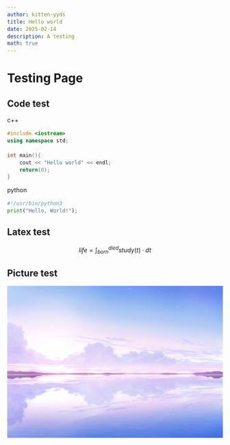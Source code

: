 ```yaml
---
author: kitten-yyds
title: Hello world
date: 2025-02-14
description: A testing
math: true
---
```


# Testing Page
## Code test
c++
```C++
#include <iostream>
using namespace std;

int main(){
    cout << "Hello world" << endl;
    return(0);
}
```

python
```python
#!/usr/bin/python3
print("Hello, World!");
```



## Latex test
$$life=\int_{born}^{died} study(t)·dt$$

## Picture test
![蔚蓝档案](background.jpg "蔚蓝档案")
